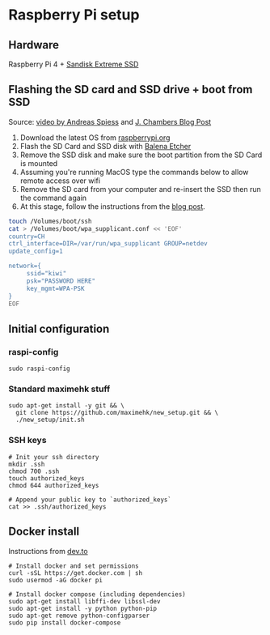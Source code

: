 # Raspberry Pi setup

## Hardware

Raspberry Pi 4 + [Sandisk Extreme SSD](https://shop.westerndigital.com/products/portable-drives/sandisk-extreme-usb-3-1-ssd#SDSSDE60-1T00-G25)

## Flashing the SD card and SSD drive + boot from SSD

Source: [video by Andreas Spiess](https://www.youtube.com/watch?v=gp6XW-fGVjo) and [J. Chambers Blog Post](https://jamesachambers.com/raspberry-pi-4-usb-boot-config-guide-for-ssd-flash-drives/)

1. Download the latest OS from [raspberrypi.org](https://www.raspberrypi.org/downloads/raspbian/)
1. Flash the SD Card and SSD disk with [Balena Etcher](https://www.balena.io/etcher/)
1. Remove the SSD disk and make sure the boot partition from the SD Card is mounted
1. Assuming you're running MacOS type the commands below to allow remote access over wifi
1. Remove the SD card from your computer and re-insert the SSD then run the command again
1. At this stage, follow the instructions from the [blog post](https://jamesachambers.com/raspberry-pi-4-usb-boot-config-guide-for-ssd-flash-drives/).

```bash
touch /Volumes/boot/ssh
cat > /Volumes/boot/wpa_supplicant.conf << 'EOF'
country=CH
ctrl_interface=DIR=/var/run/wpa_supplicant GROUP=netdev
update_config=1

network={
     ssid="kiwi"
     psk="PASSWORD HERE"
     key_mgmt=WPA-PSK
}
EOF
```

## Initial configuration

### raspi-config

```shell
sudo raspi-config
```

### Standard maximehk stuff

```shell
sudo apt-get install -y git && \
  git clone https://github.com/maximehk/new_setup.git && \
  ./new_setup/init.sh
```

### SSH keys

```shell
# Init your ssh directory
mkdir .ssh
chmod 700 .ssh
touch authorized_keys
chmod 644 authorized_keys

# Append your public key to `authorized_keys`
cat >> .ssh/authorized_keys
```

## Docker install

Instructions from [dev.to](https://dev.to/rohansawant/installing-docker-and-docker-compose-on-the-raspberry-pi-in-5-simple-steps-3mgl)

```shell
# Install docker and set permissions
curl -sSL https://get.docker.com | sh
sudo usermod -aG docker pi

# Install docker compose (including dependencies)
sudo apt-get install libffi-dev libssl-dev
sudo apt-get install -y python python-pip
sudo apt-get remove python-configparser
sudo pip install docker-compose
```

